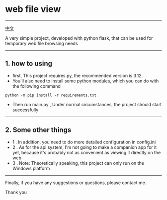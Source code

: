 # web file view

---
[中文](https://github.com/Jonck-lens/web_file_view/blob/master/readme.md)<p>
 A very simple project, developed with python flask, that can be used for temporary web file browsing needs

---

## 1. how to using
* first, This project requires py, the recommended version is 3.12.
* You'll also need to install some python modules, which you can do with the following command

```
python -m pip install -r requirements.txt
```

* Then run main.py , Under normal circumstances, the project should start successfully

---
## 2. Some other things
* 1 . In addition, you need to do more detailed configuration in config.ini
* 2 . As for the api system, I'm not going to make a companion app for it yet, because it's probably not as convenient as viewing it directly on the web
* 3 . Note: Theoretically speaking, this project can only run on the Windows platform

---

Finally, if you have any suggestions or questions, please contact me. <p>Thank you